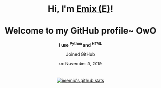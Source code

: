 


<h1 align="center" >Hi, I'm <a colour="save me from my nightmare of a life" href="https://github.com/imemix">Emix (E)</a>!</h1>
<h1 align="center">Welcome to my GitHub profile~ OwO</h1>
<p align="center"> <b> I use <sup> Python </sup> and <sup> HTML </sup> </b> </p>
  <p align="center">Joined GitHub</p>
  <p align="center">on November 5, 2019</p>
<h1></h1>
<p align="center">
  <a href="https://github.com/imemix"><img src="https://github-readme-stats.vercel.app/api?username=imemix&theme=neon&show_icons=true" alt="imemix's github stats"></a>
</p>
